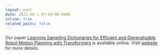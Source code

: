 ```yaml
---
layout: post
date: 2023-06-1 07:59:00-0400
inline: true
related_posts: false
---
```


Our paper [Learning Sampling Dictionaries for Efficient and Generalizable Robot Motion Planning with Transformers](https://arxiv.org/abs/2306.00851) is available online. Visit [website](https://sites.google.com/eng.ucsd.edu/vq-mpt/home) for more details.